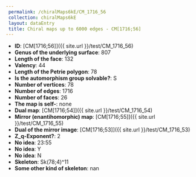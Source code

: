 ```yaml
--- 
 permalink: /chiralMaps6kE/CM_1716_56 
 collection: chiralMaps6kE
 layout: dataEntry
 title: Chiral maps up to 6000 edges - CM[1716;56]
---
```


- **ID**: [CM[1716;56]]({{ site.url }}/test/CM_1716_56)
- **Genus of the underlying surface**: 807
- **Length of the face**: 132
- **Valency**: 44
- **Length of the Petrie polygon**: 78
- **Is the automorphism group solvable?**: S
- **Number of vertices**: 78
- **Number of edges**: 1716
- **Number of faces**: 26
- **The map is self-**: none
- **Dual map**: [CM[1716;54]]({{ site.url }}/test/CM_1716_54)
- **Mirror (enantihomorphic) map**: [CM[1716;55]]({{ site.url }}/test/CM_1716_55)
- **Dual of the mirror image**: [CM[1716;53]]({{ site.url }}/test/CM_1716_53)
- **Z_q-Exponent?**: 2
- **No idea**:  23:55
- **No idea**: Y
- **No idea**: N
- **Skeleton**: Sk(78;4)^11
- **Some other kind of skeleton**: nan
